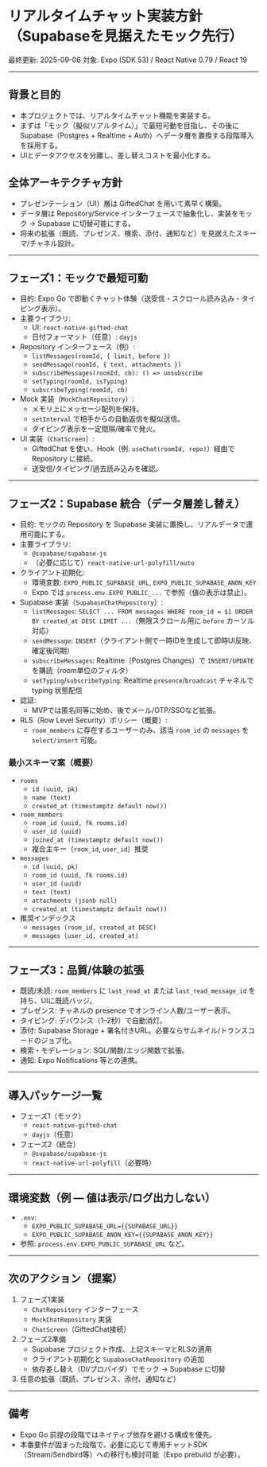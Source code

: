 # リアルタイムチャット実装方針（Supabaseを見据えたモック先行）

最終更新: 2025-09-06
対象: Expo (SDK 53) / React Native 0.79 / React 19

---

## 背景と目的

- 本プロジェクトでは、リアルタイムチャット機能を実装する。
- まずは「モック（擬似リアルタイム）」で最短可動を目指し、その後にSupabase（Postgres + Realtime + Auth）へデータ層を置換する段階導入を採用する。
- UIとデータアクセスを分離し、差し替えコストを最小化する。

## 全体アーキテクチャ方針

- プレゼンテーション（UI）層は GiftedChat を用いて素早く構築。
- データ層は Repository/Service インターフェースで抽象化し、実装をモック → Supabase に切替可能にする。
- 将来の拡張（既読、プレゼンス、検索、添付、通知など）を見据えたスキーマ/チャネル設計。

---

## フェーズ1：モックで最短可動

- 目的: Expo Go で即動くチャット体験（送受信・スクロール読み込み・タイピング表示）。
- 主要ライブラリ:
  - UI: `react-native-gifted-chat`
  - 日付フォーマット（任意）: `dayjs`
- Repository インターフェース（例）:
  - `listMessages(roomId, { limit, before })`
  - `sendMessage(roomId, { text, attachments })`
  - `subscribeMessages(roomId, cb): () => unsubscribe`
  - `setTyping(roomId, isTyping)`
  - `subscribeTyping(roomId, cb)`
- Mock 実装（`MockChatRepository`）:
  - メモリ上にメッセージ配列を保持。
  - `setInterval` で相手からの自動返信を擬似送信。
  - タイピング表示を一定間隔/確率で発火。
- UI 実装（`ChatScreen`）:
  - GiftedChat を使い、Hook（例: `useChat(roomId, repo)`）経由で Repository に接続。
  - 送受信/タイピング/過去読み込みを確認。

---

## フェーズ2：Supabase 統合（データ層差し替え）

- 目的: モックの Repository を Supabase 実装に置換し、リアルデータで運用可能にする。
- 主要ライブラリ:
  - `@supabase/supabase-js`
  - （必要に応じて）`react-native-url-polyfill/auto`
- クライアント初期化:
  - 環境変数: `EXPO_PUBLIC_SUPABASE_URL`, `EXPO_PUBLIC_SUPABASE_ANON_KEY`
  - Expo では `process.env.EXPO_PUBLIC_...` で参照（値の表示は禁止）。
- Supabase 実装（`SupabaseChatRepository`）:
  - `listMessages`: `SELECT ... FROM messages WHERE room_id = $1 ORDER BY created_at DESC LIMIT ...`（無限スクロール用に `before` カーソル対応）
  - `sendMessage`: `INSERT`（クライアント側で一時IDを生成して即時UI反映、確定後同期）
  - `subscribeMessages`: Realtime（Postgres Changes）で `INSERT/UPDATE` を購読（room単位のフィルタ）
  - `setTyping`/`subscribeTyping`: Realtime `presence`/`broadcast` チャネルで typing 状態配信
- 認証:
  - MVPでは匿名同等に始め、後でメール/OTP/SSOなど拡張。
- RLS（Row Level Security）ポリシー（概要）:
  - `room_members` に存在するユーザーのみ、該当 `room_id` の `messages` を `select/insert` 可能。

### 最小スキーマ案（概要）

- `rooms`
  - `id (uuid, pk)`
  - `name (text)`
  - `created_at (timestamptz default now())`
- `room_members`
  - `room_id (uuid, fk rooms.id)`
  - `user_id (uuid)`
  - `joined_at (timestamptz default now())`
  - 複合主キー（`room_id`, `user_id`）推奨
- `messages`
  - `id (uuid, pk)`
  - `room_id (uuid, fk rooms.id)`
  - `user_id (uuid)`
  - `text (text)`
  - `attachments (jsonb null)`
  - `created_at (timestamptz default now())`
- 推奨インデックス
  - `messages (room_id, created_at DESC)`
  - `messages (user_id, created_at)`

---

## フェーズ3：品質/体験の拡張

- 既読/未読: `room_members` に `last_read_at` または `last_read_message_id` を持ち、UIに既読バッジ。
- プレゼンス: チャネルの presence でオンライン人数/ユーザー表示。
- タイピング: デバウンス（1–2秒）で自動消灯。
- 添付: Supabase Storage + 署名付きURL。必要ならサムネイル/トランスコードのジョブ化。
- 検索・モデレーション: SQL/関数/エッジ関数で拡張。
- 通知: Expo Notifications 等との連携。

---

## 導入パッケージ一覧

- フェーズ1（モック）
  - `react-native-gifted-chat`
  - `dayjs`（任意）
- フェーズ2（統合）
  - `@supabase/supabase-js`
  - `react-native-url-polyfill`（必要時）

---

## 環境変数（例 — 値は表示/ログ出力しない）

- `.env`:
  - `EXPO_PUBLIC_SUPABASE_URL={{SUPABASE_URL}}`
  - `EXPO_PUBLIC_SUPABASE_ANON_KEY={{SUPABASE_ANON_KEY}}`
- 参照: `process.env.EXPO_PUBLIC_SUPABASE_URL` など。

---

## 次のアクション（提案）

1. フェーズ1実装
   - `ChatRepository` インターフェース
   - `MockChatRepository` 実装
   - `ChatScreen`（GiftedChat接続）
2. フェーズ2準備
   - Supabase プロジェクト作成、上記スキーマとRLSの適用
   - クライアント初期化と `SupabaseChatRepository` の追加
   - 依存差し替え（DI/プロバイダ）でモック → Supabase に切替
3. 任意の拡張（既読、プレゼンス、添付、通知など）

---

## 備考

- Expo Go 前提の段階ではネイティブ依存を避ける構成を優先。
- 本番要件が固まった段階で、必要に応じて専用チャットSDK（Stream/Sendbird等）への移行も検討可能（Expo prebuild が必要）。
